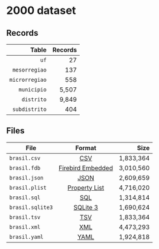 # 2000 dataset

## Records

|          Table | Records |
| --------------:| -------:|
|           `uf` |      27 |
|  `mesorregiao` |     137 |
| `microrregiao` |     558 |
|    `municipio` |   5,507 |
|     `distrito` |   9,849 |
|  `subdistrito` |     404 |

## Files

| File             | Format                                                                                 |      Size |
| ---------------- |:--------------------------------------------------------------------------------------:| ---------:|
| `brasil.csv`     | [CSV](https://en.wikipedia.org/wiki/Comma-separated_values)                            | 1,833,364 |
| `brasil.fdb`     | [Firebird Embedded](https://en.wikipedia.org/wiki/Embedded_database#Firebird_Embedded) | 3,010,560 |
| `brasil.json`    | [JSON](https://en.wikipedia.org/wiki/JSON)                                             | 2,609,659 |
| `brasil.plist`   | [Property List](https://en.wikipedia.org/wiki/Property_list)                           | 4,716,020 |
| `brasil.sql`     | [SQL](https://en.wikipedia.org/wiki/SQL)                                               | 1,314,814 |
| `brasil.sqlite3` | [SQLite 3](https://en.wikipedia.org/wiki/SQLite)                                       | 1,690,624 |
| `brasil.tsv`     | [TSV](https://en.wikipedia.org/wiki/Tab-separated_values)                              | 1,833,364 |
| `brasil.xml`     | [XML](https://en.wikipedia.org/wiki/XML)                                               | 4,473,293 |
| `brasil.yaml`    | [YAML](https://en.wikipedia.org/wiki/YAML)                                             | 1,924,818 |
